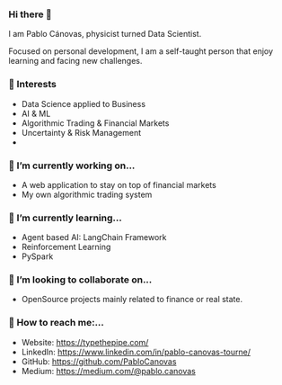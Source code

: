 ### Hi there 👋

I am Pablo Cánovas, physicist turned Data Scientist. 

Focused on personal development, I am a self-taught person that enjoy learning and facing new challenges.

### 💭 Interests
 * Data Science applied to Business
 * AI & ML 
 * Algorithmic Trading & Financial Markets
 * Uncertainty & Risk Management
 * 

### 🔨 I’m currently working on...
 * A web application to stay on top of financial markets
 * My own algorithmic trading system
 

### 🥁 I’m currently learning...
 * Agent based AI: LangChain Framework
 * Reinforcement Learning
 * PySpark
 

### 🧲 I’m looking to collaborate on...
 * OpenSource projects mainly related to finance or real state.


### 📡 How to reach me:...
 * Website: https://typethepipe.com/
 * LinkedIn: https://www.linkedin.com/in/pablo-canovas-tourne/
 * GitHub: https://github.com/PabloCanovas
 * Medium: https://medium.com/@pablo.canovas
